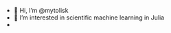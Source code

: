- 👋 Hi, I’m @mytolisk
- 👀 I’m interested in scientific machine learning in Julia
-
<!---
mytolisk/mytolisk is a ✨ special ✨ repository because its `README.md` (this file) appears on your GitHub profile.
You can click the Preview link to take a look at your changes.
--->
